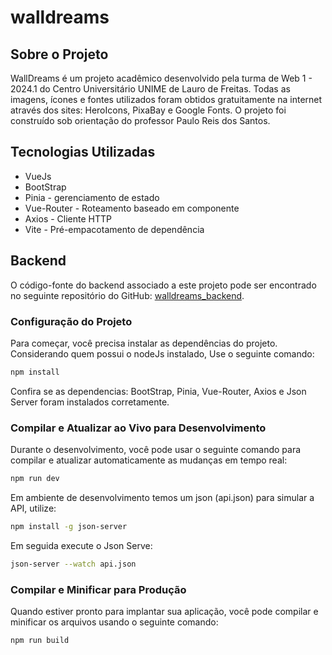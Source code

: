 # walldreams

## Sobre o Projeto
WallDreams é um projeto acadêmico desenvolvido pela turma de Web 1 - 2024.1 do Centro Universitário UNIME de Lauro de Freitas. 
Todas as imagens, ícones e fontes utilizados foram obtidos gratuitamente na internet através dos sites: HeroIcons, PixaBay e Google Fonts.
O projeto foi construído sob orientação do professor Paulo Reis dos Santos.

## Tecnologias Utilizadas
- VueJs
- BootStrap
- Pinia - gerenciamento de estado
- Vue-Router - Roteamento baseado em componente
- Axios -  Cliente HTTP 
- Vite -  Pré-empacotamento de dependência

## Backend
O código-fonte do backend associado a este projeto pode ser encontrado no seguinte repositório do GitHub: [walldreams_backend](https://github.com/louiseugenes/walldreams_backend).


### Configuração do Projeto
Para começar, você precisa instalar as dependências do projeto. 
Considerando quem possui o nodeJs instalado, Use o seguinte comando:

```sh
npm install
```
Confira se as dependencias: BootStrap, Pinia, Vue-Router, Axios e Json Server foram instalados corretamente.
### Compilar e Atualizar ao Vivo para Desenvolvimento

Durante o desenvolvimento, você pode usar o seguinte comando para compilar e atualizar automaticamente as mudanças em tempo real:
```sh
npm run dev
```
Em ambiente de desenvolvimento temos um json (api.json) para simular a API, utilize:
```sh
npm install -g json-server
```
Em seguida execute o Json Serve:
```sh
json-server --watch api.json
```

### Compilar e Minificar para Produção

Quando estiver pronto para implantar sua aplicação, você pode compilar e minificar os arquivos usando o seguinte comando:
```sh
npm run build
```

